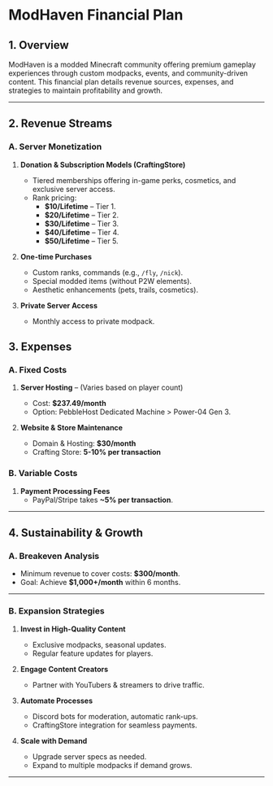 # **ModHaven Financial Plan**

## **1. Overview**
ModHaven is a modded Minecraft community offering premium gameplay experiences through custom modpacks, events, and community-driven content. This financial plan details revenue sources, expenses, and strategies to maintain profitability and growth.

---

## **2. Revenue Streams**
### **A. Server Monetization**
1. **Donation & Subscription Models (CraftingStore)**
   - Tiered memberships offering in-game perks, cosmetics, and exclusive server access.
   - Rank pricing:
     - **$10/Lifetime** – Tier 1.
     - **$20/Lifetime** – Tier 2.
     - **$30/Lifetime** – Tier 3.
     - **$40/Lifetime** – Tier 4.
     - **$50/Lifetime** – Tier 5.

2. **One-time Purchases**
   - Custom ranks, commands (e.g., `/fly`, `/nick`).
   - Special modded items (without P2W elements).
   - Aesthetic enhancements (pets, trails, cosmetics).

3. **Private Server Access**
   - Monthly access to private modpack.


## **3. Expenses**
### **A. Fixed Costs**
1. **Server Hosting** – (Varies based on player count)
   - Cost: **$237.49/month**
   - Option: PebbleHost Dedicated Machine > Power-04 Gen 3.

2. **Website & Store Maintenance**
   - Domain & Hosting: **$30/month**
   - Crafting Store: **5-10% per transaction**


### **B. Variable Costs**
1. **Payment Processing Fees**
   - PayPal/Stripe takes **~5% per transaction**.

---

## **4. Sustainability & Growth**
### **A. Breakeven Analysis**
- Minimum revenue to cover costs: **$300/month**.
- Goal: Achieve **$1,000+/month** within 6 months.

---

### **B. Expansion Strategies**
1. **Invest in High-Quality Content**
   - Exclusive modpacks, seasonal updates.
   - Regular feature updates for players.

2. **Engage Content Creators**
   - Partner with YouTubers & streamers to drive traffic.

3. **Automate Processes**
   - Discord bots for moderation, automatic rank-ups.
   - CraftingStore integration for seamless payments.

4. **Scale with Demand**
   - Upgrade server specs as needed.
   - Expand to multiple modpacks if demand grows.

---
